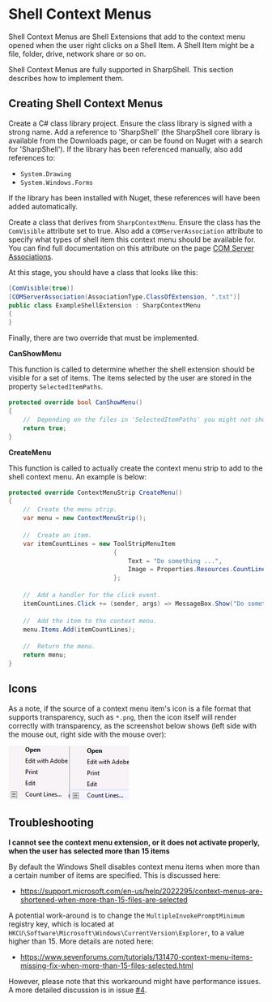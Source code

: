 # Shell Context Menus

Shell Context Menus are Shell Extensions that add to the context menu opened when the user right clicks on a Shell Item. A Shell Item might be a file, folder, drive, network share or so on.  

Shell Context Menus are fully supported in SharpShell. This section describes how to implement them.

## Creating Shell Context Menus

Create a C# class library project. Ensure the class library is signed with a strong name. Add a reference to 'SharpShell' (the SharpShell core library is available from the Downloads page, or can be found on Nuget with a search for 'SharpShell'). If the library has been referenced manually, also add references to:

- `System.Drawing`
- `System.Windows.Forms`


If the library has been installed with Nuget, these references will have been added automatically.  

Create a class that derives from `SharpContextMenu`. Ensure the class has the `ComVisible` attribute set to true. Also add a `COMServerAssociation` attribute to specify what types of shell item this context menu should be available for. You can find full documentation on this attribute on the page [COM Server Associations](./com-server-associations.md).  

At this stage, you should have a class that looks like this:  

```csharp
[ComVisible(true)]
[COMServerAssociation(AssociationType.ClassOfExtension, ".txt")]
public class ExampleShellExtension : SharpContextMenu
{
}
```

Finally, there are two override that must be implemented.  

**CanShowMenu**  

This function is called to determine whether the shell extension should be visible for a set of items. The items selected by the user are stored in the property `SelectedItemPaths`.  

```csharp
protected override bool CanShowMenu()
{
    //  Depending on the files in 'SelectedItemPaths' you might not show the menu.
    return true;
}
```

**CreateMenu**  

This function is called to actually create the context menu strip to add to the shell context menu. An example is below:  

```csharp
protected override ContextMenuStrip CreateMenu()
{
    //  Create the menu strip.
    var menu = new ContextMenuStrip();

    //  Create an item.
    var itemCountLines = new ToolStripMenuItem
                             {
                                 Text = "Do something ...",
                                 Image = Properties.Resources.CountLines
                             };

    //  Add a handler for the click event.
    itemCountLines.Click += (sender, args) => MessageBox.Show("Do something");

    //  Add the item to the context menu.
    menu.Items.Add(itemCountLines);

    //  Return the menu.
    return menu;
}
```

## Icons

As a note, if the source of a context menu item's icon is a file format that supports transparency, such as `*.png`, then the icon itself will render correctly with transparency, as the screenshot below shows (left side with the mouse out, right side with the mouse over):

![Context Menu Screenshot](./context-menu-screenshot.png)

## Troubleshooting

**I cannot see the context menu extension, or it does not activate properly, when the user has selected more than 15 items**

By default the Windows Shell disables context menu items when more than a certain number of items are specified. This is discussed here:

- https://support.microsoft.com/en-us/help/2022295/context-menus-are-shortened-when-more-than-15-files-are-selected

A potential work-around is to change the `MultipleInvokePromptMinimum` registry key, which is located at `HKCU\Software\Microsoft\Windows\CurrentVersion\Explorer`, to a value higher than 15. More details are noted here:

- https://www.sevenforums.com/tutorials/131470-context-menu-items-missing-fix-when-more-than-15-files-selected.html

However, please note that this workaround might have performance issues. A more detailed discussion is in issue [#4](https://github.com/dwmkerr/sharpshell/issues/4).
